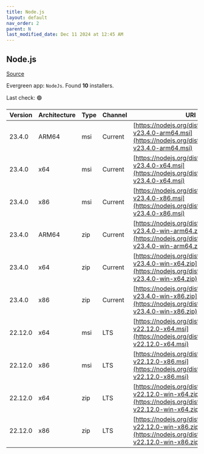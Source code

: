 ```yaml
---
title: Node.js
layout: default
nav_order: 2
parent: N
last_modified_date: Dec 11 2024 at 12:45 AM
---
```


## Node.js

[Source](https://nodejs.org/)

Evergreen app: `NodeJs`. Found **10** installers.

Last check: 🟢

| Version | Architecture | Type | Channel | URI                                                                                                                      |
| ------- | ------------ | ---- | ------- | ------------------------------------------------------------------------------------------------------------------------ |
| 23.4.0  | ARM64        | msi  | Current | [https://nodejs.org/dist/v23.4.0/node-v23.4.0-arm64.msi](https://nodejs.org/dist/v23.4.0/node-v23.4.0-arm64.msi)         |
| 23.4.0  | x64          | msi  | Current | [https://nodejs.org/dist/v23.4.0/node-v23.4.0-x64.msi](https://nodejs.org/dist/v23.4.0/node-v23.4.0-x64.msi)             |
| 23.4.0  | x86          | msi  | Current | [https://nodejs.org/dist/v23.4.0/node-v23.4.0-x86.msi](https://nodejs.org/dist/v23.4.0/node-v23.4.0-x86.msi)             |
| 23.4.0  | ARM64        | zip  | Current | [https://nodejs.org/dist/v23.4.0/node-v23.4.0-win-arm64.zip](https://nodejs.org/dist/v23.4.0/node-v23.4.0-win-arm64.zip) |
| 23.4.0  | x64          | zip  | Current | [https://nodejs.org/dist/v23.4.0/node-v23.4.0-win-x64.zip](https://nodejs.org/dist/v23.4.0/node-v23.4.0-win-x64.zip)     |
| 23.4.0  | x86          | zip  | Current | [https://nodejs.org/dist/v23.4.0/node-v23.4.0-win-x86.zip](https://nodejs.org/dist/v23.4.0/node-v23.4.0-win-x86.zip)     |
| 22.12.0 | x64          | msi  | LTS     | [https://nodejs.org/dist/v22.12.0/node-v22.12.0-x64.msi](https://nodejs.org/dist/v22.12.0/node-v22.12.0-x64.msi)         |
| 22.12.0 | x86          | msi  | LTS     | [https://nodejs.org/dist/v22.12.0/node-v22.12.0-x86.msi](https://nodejs.org/dist/v22.12.0/node-v22.12.0-x86.msi)         |
| 22.12.0 | x64          | zip  | LTS     | [https://nodejs.org/dist/v22.12.0/node-v22.12.0-win-x64.zip](https://nodejs.org/dist/v22.12.0/node-v22.12.0-win-x64.zip) |
| 22.12.0 | x86          | zip  | LTS     | [https://nodejs.org/dist/v22.12.0/node-v22.12.0-win-x86.zip](https://nodejs.org/dist/v22.12.0/node-v22.12.0-win-x86.zip) |
